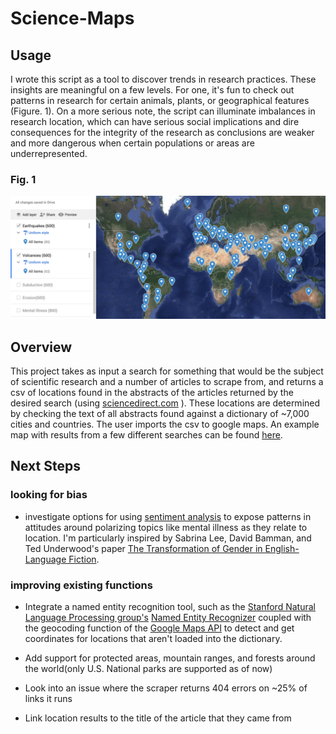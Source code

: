 # Science-Maps


## Usage
I wrote this script as a tool to discover trends in research practices. These insights are meaningful on a few levels. For one, it's fun to check out patterns in research for certain animals, plants, or geographical features (Figure. 1). On a more serious note, the script can illuminate imbalances in research location, which can have serious social implications and dire consequences for the integrity of the research as conclusions are weaker and more dangerous when certain populations or areas are underrepresented. 
### Fig. 1
![text](https://github.com/KLaFleur/Science-Maps/blob/master/Earthq%2Bvolcanoes.png)


## Overview
This project takes as input a search for something that would be the 
subject of scientific research and a number of articles to scrape from, and returns a csv of locations found in the abstracts of the articles returned by the desired search (using [sciencedirect.com](sciencedirect.com) ). 
These locations are determined by checking the text of all abstracts found against a dictionary of ~7,000 cities and countries. The user 
imports the csv to google maps. An example map with results from a few different 
searches can be found [here](https://drive.google.com/open?id=1uSapi_Us20bfaV65zegpFPFT6kr9oFDk&usp=sharing).


## Next Steps  

### looking for bias
* investigate options for using [sentiment analysis](https://en.wikipedia.org/wiki/Sentiment_analysis) to expose patterns in attitudes around polarizing topics like mental illness as they relate to location. I'm particularly inspired by Sabrina Lee, David Bamman, and Ted Underwood's paper [The Transformation of Gender in English-Language Fiction](https://hcommons.org/deposits/objects/hc:18128/datastreams/CONTENT/content).

### improving existing functions

* Integrate a named entity recognition tool, such as the [Stanford Natural Language Processing group's](https://nlp.stanford.edu/) [Named Entity Recognizer](https://nlp.stanford.edu/software/CRF-NER.html) coupled with the geocoding function of the [Google Maps API](https://developers.google.com/maps/) to detect and get coordinates for locations that aren't loaded into the dictionary.

* Add support for protected areas, mountain ranges, and forests around the world(only U.S. National parks are supported as of now)

* Look into an issue where the scraper returns 404 errors on ~25% of links it runs 

* Link location results to the title of the article that they came from 


​	







